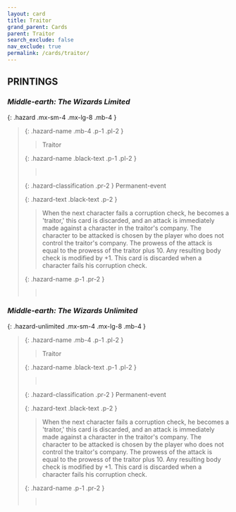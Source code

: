 ```yaml
---
layout: card
title: Traitor
grand_parent: Cards
parent: Traitor
search_exclude: false
nav_exclude: true
permalink: /cards/traitor/
---
```


## PRINTINGS


### _Middle-earth: The Wizards Limited_

{: .hazard .mx-sm-4 .mx-lg-8 .mb-4 }
> {: .hazard-name .mb-4 .p-1 .pl-2 }
> > <div class="hazard-mp"></div>
> > <div class="card-name">Traitor</div>
>
> {: .hazard-name .black-text .p-1 .pl-2 }
> > &nbsp;
>
> {: .hazard-classification .pr-2 }
> Permanent-event
>
> {: .hazard-text .black-text .p-2 }
> > When the next character fails a corruption check, he becomes a 'traitor,' this card is discarded, and an attack is immediately made against a character in the traitor's company. The character to be attacked is chosen by the player who does not control the traitor's company. The prowess of the attack is equal to the prowess of the traitor plus 10. Any resulting body check is modified by +1. This card is discarded when a character fails his corruption check. 
>
> {: .hazard-name .p-1 .pr-2 }
> > <div class="card-shield"></div>
> > <div class="card-corruption">&nbsp;</div>

### _Middle-earth: The Wizards Unlimited_

{: .hazard-unlimited .mx-sm-4 .mx-lg-8 .mb-4 }
> {: .hazard-name .mb-4 .p-1 .pl-2 }
> > <div class="hazard-mp"></div>
> > <div class="card-name">Traitor</div>
>
> {: .hazard-name .black-text .p-1 .pl-2 }
> > &nbsp;
>
> {: .hazard-classification .pr-2 }
> Permanent-event
>
> {: .hazard-text .black-text .p-2 }
> > When the next character fails a corruption check, he becomes a 'traitor,' this card is discarded, and an attack is immediately made against a character in the traitor's company. The character to be attacked is chosen by the player who does not control the traitor's company. The prowess of the attack is equal to the prowess of the traitor plus 10. Any resulting body check is modified by +1. This card is discarded when a character fails his corruption check. 
>
> {: .hazard-name .p-1 .pr-2 }
> > <div class="card-shield"></div>
> > <div class="card-corruption-white">&nbsp;</div>
